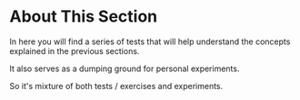 # About This Section

In here you will find a series of tests that will help understand the concepts explained in the previous sections.

It also serves as a dumping ground for personal experiments.

So it's mixture of both tests / exercises and experiments.
